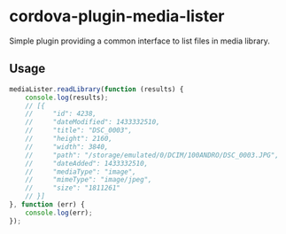 # cordova-plugin-media-lister

Simple plugin providing a common interface to list files in media library.

## Usage

```javascript
mediaLister.readLibrary(function (results) {
    console.log(results);
    // [{
    //     "id": 4238,
    //     "dateModified": 1433332510,
    //     "title": "DSC_0003",
    //     "height": 2160,
    //     "width": 3840,
    //     "path": "/storage/emulated/0/DCIM/100ANDRO/DSC_0003.JPG",
    //     "dateAdded": 1433332510,
    //     "mediaType": "image",
    //     "mimeType": "image/jpeg",
    //     "size": "1811261"
    // }]
}, function (err) {
    console.log(err);
});
```
